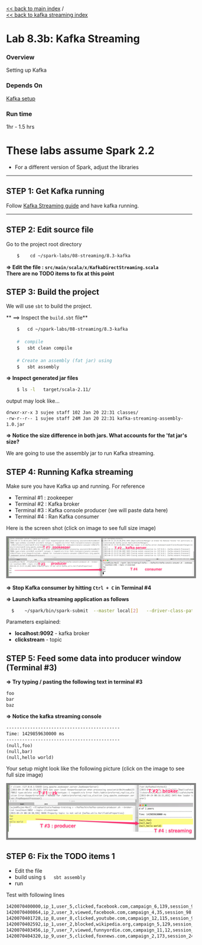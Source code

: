 <link rel='stylesheet' href='../../assets/css/main.css'/>

[<< back to main index](../../README.md)  /  
[<< back to kafka streaming index](README.md)  

Lab 8.3b: Kafka Streaming
=================

### Overview
Setting up Kafka

### Depends On 
[Kafka setup](1-kafka-setup.md)

### Run time
1hr - 1.5 hrs
# These labs assume Spark 2.2
* For a different version of Spark, adjust the libraries


-----------------------------
STEP 1: Get Kafka running
-----------------------------
Follow [Kafka Streaming guide](1-kafka-setup.md) and have kafka running.

---------------------
STEP 2: Edit source file
---------------------
Go to the project root directory
```bash
    $    cd ~/spark-labs/08-streaming/8.3-kafka
```

**=> Edit the file : `src/main/scala/x/KafkaDirectStreaming.scala`**  
**There are no TODO items to fix at this point**

## STEP 3: Build the project
We will use `sbt` to build the project.  

** ==> Inspect the `build.sbt` file**
```bash
    $   cd ~/spark-labs/08-streaming/8.3-kafka

    #  compile
    $   sbt clean compile

    # Create an assembly (fat jar) using
    $   sbt assembly
```

**=> Inspect generated jar files**
```bash
    $ ls -l   target/scala-2.11/
```

output may look like...
```console
drwxr-xr-x 3 sujee staff 102 Jan 20 22:31 classes/
-rw-r--r-- 1 sujee staff 24M Jan 20 22:31 kafka-streaming-assembly-1.0.jar
```

**=> Notice the size difference in both jars.  What accounts for the 'fat jar's size?**   

We are going to use the assembly jar to run Kafka streaming.


## STEP 4: Running Kafka streaming
Make sure you have Kafka up and running.  For reference
* Terminal #1  : zookeeper
* Terminal #2  : Kafka broker
* Terminal #3  : Kafka console producer (we will paste data here)
* Terminal #4  : Ran Kafka consumer

Here is the screen shot (click on image to see full size image)

<a href="../../assets/images/8.3a-streaming-small.png"><img src="../../assets/images/8.3a-streaming-small.png" style="border: 5px solid grey; max-width:100%;"/></a>


**=> Stop Kafka consumer by hitting `Ctrl + C` in Terminal #4**  

**=> Launch kafka streaming application as follows**  
```bash
  $    ~/spark/bin/spark-submit  --master local[2]   --driver-class-path logging/  --class x.KafkaDirectStreaming  target/scala-2.11/kafka-streaming-assembly-1.0.jar  localhost:9092  clickstream
```

Parameters explained:
* **localhost:9092**   - kafka broker
* **clickstream** - topic

## STEP 5: Feed some data into producer window (Terminal #3)
**=> Try typing / pasting the following text in terminal #3**  
```
foo
bar
baz
```

**=> Notice the kafka streaming console**  
```console
-------------------------------------------
Time: 1429859630000 ms
-------------------------------------------
(null,foo)
(null,bar)
(null,hello world)
```

Your setup might look like the following picture
(click on the image to see full size image)

<a href="../../assets/images/8.3b-streaming-small.png"><img src="../../assets/images/8.3b-streaming-small.png" style="border: 5px solid grey; max-width:100%;"/></a>

## STEP 6: Fix the TODO items 1

* Edit the file
* build using `$   sbt assembly`
* run

Test with following lines
```
1420070400000,ip_1,user_5,clicked,facebook.com,campaign_6,139,session_98
1420070400864,ip_2,user_3,viewed,facebook.com,campaign_4,35,session_98
1420070401728,ip_8,user_8,clicked,youtube.com,campaign_12,115,session_92
1420070402592,ip_1,user_2,blocked,wikipedia.org,campaign_5,129,session_91
1420070403456,ip_7,user_7,viewed,funnyordie.com,campaign_11,12,session_13
1420070404320,ip_9,user_5,clicked,foxnews.com,campaign_2,173,session_24
```
